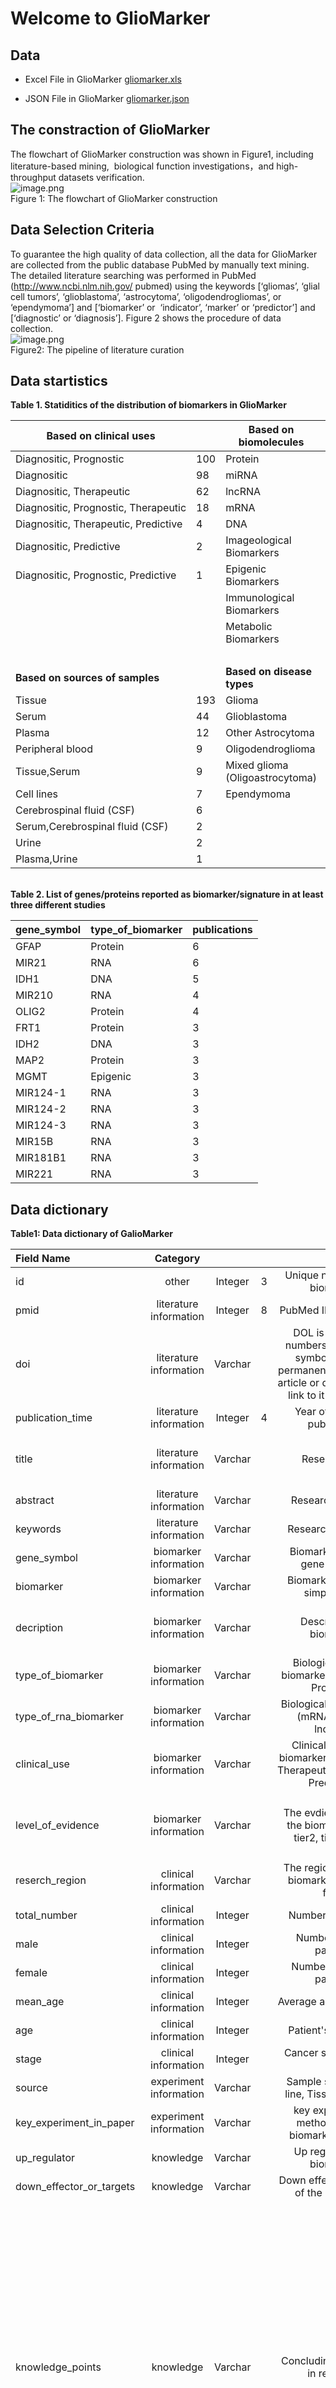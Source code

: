 # Welcome to GlioMarker

## Data
- Excel File in GlioMarker
[gliomarker.xls](http://prophet.3steps.cn/static/gliomarker_v5.xls)

- JSON File in GlioMarker
[gliomarker.json](http://prophet.3steps.cn/static/gliomarker_v5.json)

<a name="kfoU4"></a>
## The constraction of GlioMarker
The flowchart of GlioMarker construction was shown in Figure1, including literature-based mining,  biological function investigations，and high-throughput datasets verification. <br />![image.png](https://cdn.nlark.com/yuque/0/2021/png/358193/1616245035525-329a1b2c-d076-47b3-b14d-74216192ca59.png#align=left&display=inline&height=570&margin=%5Bobject%20Object%5D&name=image.png&originHeight=1140&originWidth=802&size=160218&status=done&style=none&width=401)<br />Figure 1: The flowchart of GlioMarker construction
<a name="BdukC"></a>
## Data Selection Criteria
To guarantee the high quality of data collection, all the data for GlioMarker are collected from the public database PubMed by manually text mining. The detailed literature searching was performed in PubMed (http://www.ncbi.nlm.nih.gov/ pubmed) using the keywords [‘gliomas’, ‘glial cell tumors’, ‘glioblastoma’, ‘astrocytoma’, ‘oligodendrogliomas’, or ‘ependymoma’] and [‘biomarker’ or  ‘indicator’, ‘marker’ or ‘predictor’] and [‘diagnostic’ or ‘diagnosis’]. Figure 2 shows the procedure of data collection.<br />![image.png](https://cdn.nlark.com/yuque/0/2021/png/358193/1616245341852-c5a81b6b-48aa-44bc-a619-1568c19adf30.png#align=left&display=inline&height=548&margin=%5Bobject%20Object%5D&name=image.png&originHeight=1096&originWidth=760&size=144592&status=done&style=none&width=380)<br />Figure2: The pipeline of literature curation 
<a name="7JAwX"></a>
## Data startistics
**Table 1. Statiditics of the distribution of biomarkers in GlioMarker**

| **Based on clinical uses** |   | **Based on biomolecules** |   |
| --- | --- | --- | --- |
| Diagnositic, Prognostic | 100 | Protein | 131 |
| Diagnositic | 98 | miRNA | 61 |
| Diagnositic, Therapeutic | 62 | lncRNA | 15 |
| Diagnositic, Prognostic, Therapeutic | 18 | mRNA | 5 |
| Diagnositic, Therapeutic, Predictive | 4 | DNA | 25 |
| Diagnositic, Predictive | 2 | Imageological Biomarkers | 17 |
| Diagnositic, Prognostic, Predictive | 1 | Epigenic Biomarkers | 13 |
|   |   | Immunological Biomarkers | 9 |
|   |   | Metabolic Biomarkers | 9 |
|   |   |   |   |
| **Based on sources of samples** |   | **Based on disease types** |   |
| Tissue | 193 | Glioma | 186 |
| Serum | 44 | Glioblastoma  | 69 |
| Plasma | 12 | Other Astrocytoma | 20 |
| Peripheral blood | 9 | Oligodendroglioma | 6 |
| Tissue,Serum | 9 | Mixed glioma (Oligoastrocytoma) | 3 |
| Cell lines | 7 | Ependymoma | 1 |
| Cerebrospinal fluid (CSF) | 6 |   |   |
| Serum,Cerebrospinal fluid (CSF) | 2 |   |   |
| Urine | 2 |   |   |
| Plasma,Urine | 1 |   |  |


<br />**Table 2. List of genes/proteins reported as biomarker/signature in at least three different studies**

| gene_symbol | type_of_biomarker | publications |
| --- | --- | --- |
| GFAP | Protein  | 6 |
| MIR21 | RNA  | 6 |
| IDH1 | DNA  | 5 |
| MIR210 | RNA  | 4 |
| OLIG2 | Protein  | 4 |
| FRT1 | Protein  | 3 |
| IDH2 | DNA | 3 |
| MAP2 | Protein | 3 |
| MGMT | Epigenic | 3 |
| MIR124-1 | RNA  | 3 |
| MIR124-2 | RNA  | 3 |
| MIR124-3 | RNA  | 3 |
| MIR15B | RNA  | 3 |
| MIR181B1 | RNA  | 3 |
| MIR221 | RNA  | 3 |

<a name="iYAXR"></a>
## Data dictionary
**Table1: Data dictionary of GalioMarker**

| **Field Name** | **Category** |  |  |  |  |
| :--- | :---: | :---: | :---: | :---: | :---: |
| id | other | Integer | 3 | Unique number ID of biomarker | 2 |
| pmid | literature information | Integer | 8 | PubMed ID of research | 25190548 |
| doi | literature information | Varchar |   | DOL is a string of numbers, letters and symbols used to permanently identify an article or document and link to it on the web | 10.1007/s10072-014-1938-7 |
| publication_time | literature information | Integer | 4 | Year of research publication | 2015 |
| title | literature information | Varchar |   | Research title | Plasma miR-454-3p as a potential prognostic indicator in human glioma |
| abstract | literature information | Varchar |   | Research abstract | Omission |
| keywords | literature information | Varchar |   | Research keywords | MiR-454-3p; Glioma; Diagnosis; Prognosis |
| gene_symbol | biomarker information | Varchar |   | Biomarker’s HUGO gene symbols | MIR454 |
| biomarker | biomarker information | Varchar |   | Biomarker’s full and simple name | miR-454-3p |
| decription | biomarker information | Varchar |   | Description of biomarker | Plasma miR-454-3p could be a novel potential diagnostic biomarker for glioma |
| type_of_biomarker | biomarker information | Varchar |   | Biological type of biomarker (DNA, RNA, Protein...) | RNA Biomarkers |
| type_of_rna_biomarker | biomarker information | Varchar |   | Biological type of RNA (mRNA, miRNA, lncRNA) | miRNA |
| clinical_use | biomarker information | Varchar |   | Clinical use of the biomarker (Diagnositic, Therapeutic,Prognostic, Predictive) | Diagnositic,Prognostic |
| level_of_evidence | biomarker information | Varchar |   | The evdience level of the biomarker(tier1, tier2, tier3, tier4) | tier 3， “Biomarker was verified in pre-clinical research (in vitro or in vivo models)” |
| reserch_region | clinical information | Varchar |   | The region where the biomarker research from | China |
| total_number | clinical information | Integer |   | Number of patients | 70 |
| male | clinical information | Integer |   | Number of male patients | 36 |
| female | clinical information | Integer |   | Number of female patients | 34 |
| mean_age | clinical information | Integer |   | Average age of patients | 47.2 |
| age | clinical information | Integer |   | Patient's age range | 47.2 ± 5.6 |
| stage | clinical information | Integer |   | Cancer stage (I ,II, III, IV) | I,II,III,IV |
| source | experiment information | Varchar |   | Sample source (Cell line, Tissue, Blood...) | Plasma |
| key_experiment_in_paper | experiment information | Varchar |   | key experimental methods for the biomarker in paper | qRT-PCR |
| up_regulator | knowledge | Varchar |   | Up regular of the biomarker | NA |
| down_effector_or_targets | knowledge | Varchar |   | Down effector or target of the biomarker | NA |
| knowledge_points | knowledge | Varchar |   | Concluding sentences in research | 1. The expression levels of miR-454-3p in plasma were signiﬁcantly higher than that from healthy controls   2.The expression levels of miR-4543p in the post-operative plasmas were signiﬁcantly downregulated when compared to the pre-operative plasmas   3.The prognosis of glioma with high miR-454-3p expression was signiﬁcantly worse compared with that of glioma with low miR-454-3p expression 4. Plasma miR-454-3p could be a novel potential diagnostic biomarker for glioma |
| disease_in_paper | disease | Varchar |   | Types of diseases involved in the research | Glioma |
| disease_subtype_in_paper | disease | Varchar |   | Subtype of the disease | Glioma |
| disease_type | disease | Varchar |   | Type of disease | Glioma |
| sensitivity | statistics | Integer |   | ROC sensitivity index | 0.9905 |
| specificity | statistics | Integer |   | ROC specificity index | 0.8286 |
| area_under_the_curve | statistics | Integer |   | AUC value of the ROC | 0.9063 |
| supplementary_statistics | statistics | Varchar |   | Other statistical results for the biomarker | The ROC curves analysis showed that at the optimal cut-off, plasma miR-454-3p had a 99.05 % sensitivity and a 82.86 % specificity and the area under the ROC curve (AUC) was 0.9063 [95 % confidence interval (CI): 0.8487–0.9639)] |

<a name="iUHs2"></a>
## Attachments
[GlioMarkers Tables_QW_Edited.docx](https://www.yuque.com/attachments/yuque/0/2021/docx/348173/1616247266143-36e8a9ce-0dfc-47c8-a24e-74b1657808fe.docx?_lake_card=%7B%22uid%22%3A%221616247266037-0%22%2C%22src%22%3A%22https%3A%2F%2Fwww.yuque.com%2Fattachments%2Fyuque%2F0%2F2021%2Fdocx%2F348173%2F1616247266143-36e8a9ce-0dfc-47c8-a24e-74b1657808fe.docx%22%2C%22name%22%3A%22GlioMarkers+Tables_QW_Edited.docx%22%2C%22size%22%3A21158%2C%22type%22%3A%22%22%2C%22ext%22%3A%22docx%22%2C%22progress%22%3A%7B%22percent%22%3A99%7D%2C%22status%22%3A%22done%22%2C%22percent%22%3A0%2C%22id%22%3A%22CBt8E%22%2C%22refSrc%22%3A%22https%3A%2F%2Fwww.yuque.com%2Fattachments%2Fyuque%2F0%2F2021%2Fdocx%2F348173%2F1616247266143-36e8a9ce-0dfc-47c8-a24e-74b1657808fe.docx%22%2C%22card%22%3A%22file%22%7D)<br />[GlioMarker_Figures.pptx](https://www.yuque.com/attachments/yuque/0/2021/pptx/348173/1616246852751-c71aa5d7-85a4-4bda-8d7e-ee3f0dd4ee7c.pptx?_lake_card=%7B%22uid%22%3A%221616245736068-0%22%2C%22src%22%3A%22https%3A%2F%2Fwww.yuque.com%2Fattachments%2Fyuque%2F0%2F2021%2Fpptx%2F348173%2F1616246852751-c71aa5d7-85a4-4bda-8d7e-ee3f0dd4ee7c.pptx%22%2C%22name%22%3A%22GlioMarker_Figures.pptx%22%2C%22size%22%3A437862%2C%22type%22%3A%22%22%2C%22ext%22%3A%22pptx%22%2C%22progress%22%3A%7B%22percent%22%3A99%7D%2C%22status%22%3A%22done%22%2C%22percent%22%3A0%2C%22id%22%3A%22ibm9r%22%2C%22refSrc%22%3A%22https%3A%2F%2Fwww.yuque.com%2Fattachments%2Fyuque%2F0%2F2021%2Fpptx%2F348173%2F1616246852751-c71aa5d7-85a4-4bda-8d7e-ee3f0dd4ee7c.pptx%22%2C%22card%22%3A%22file%22%7D)
